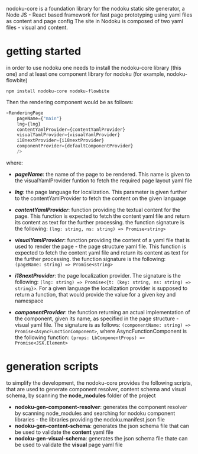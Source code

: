 nodoku-core is a foundation library for the nodoku static site generator, 
a Node JS - React based framework for fast page prototyping using yaml files as content and page config
The site in Nodoku is composed of two yaml files - visual and content.

# getting started

in order to use nodoku one needs to install the nodoku-core library (this one)
and at least one component library for nodoku (for example, nodoku-flowbite)


```shell
npm install nodoku-core nodoku-flowbite
```

Then the rendering component would be as follows:

```ts
<RenderingPage 
    pageName={"main"}
    lng={lng}
    contentYamlProvider={contentYamlProvider}
    visualYamlProvider={visualYamlProvider}
    i18nextProvider={i18nextProvider}
    componentProvider={defaultComponentProvider}
    />
```

where:
- **_pageName_**: the name of the page to be rendered. This name is given to the visualYamlProvider funtion to fetch the required page layout yaml file

- **_lng_**: the page language for localization. This parameter is given further to the contentYamlProvider to fetch the content on the given language

- **_contentYamlProvider_**: function providing the textual content for the page. This function is expected to fetch the content yaml file and return its content as text for the further processing. the function signature is the following: ```(lng: string, ns: string) => Promise<string>```

- **_visualYamlProvider_**: function providing the content of a yaml file that is used to render the page - the page structure yaml file. This function is expected to fetch the content yaml file and return its content as text for the further processing. the function signature is the following: ```(pageName: string) => Promise<string>```

- **_i18nextProvider_**: the page localization provider. The signature is the following: ```(lng: string) => Promise<{t: (key: string, ns: string) => string}>```. For a given language the localization provider is supposed to return a function, that would provide the value for a given key and namespace

- **_componentProvider_**: the function returning an actual implementation of the component, given its name, as specified in the page structure - visual yaml file. The signature is as follows: ```(componentName: string) => Promise<AsyncFunctionComponent>```, where AsyncFunctionComponent is the following function: ```(props: LbComponentProps) => Promise<JSX.Element>```

# generation scripts
to simplify the development, the nodoku-core provides the following scripts, that are used to generate component resolver, content schema and visual schema, by scanning the **node_modules** folder of the project
- **nodoku-gen-component-resolver**: generates the component resolver by scanning node_modules and searching for nodoku component libraries - the libraries providing the nodoku.manifest.json file
- **nodoku-gen-content-schema**: generates the json schema file that can be used to validate the **content** yaml file
- **nodoku-gen-visual-schema**: generates the json schema file thate can be used to validate the **visual** page yaml file 

